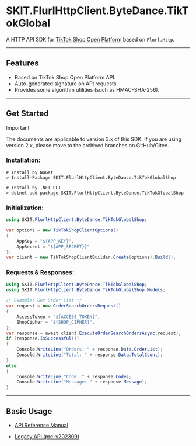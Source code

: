 ﻿# SKIT.FlurlHttpClient.ByteDance.TikTokGlobal

A HTTP API SDK for [TikTok Shop Open Platform](https://partner.tiktokshop.com/) based on `Flurl.Http`.

---

## Features

-   Based on TikTok Shop Open Platform API.
-   Auto-generated signature on API requests.
-   Provides some algorithm utilities (such as HMAC-SHA-256).

---

## Get Started

> [!IMPORTANT]
> The documents are applicable to version 3.x of this SDK. If you are using version 2.x, please move to the archived branches on GitHub/Gitee.

### Installation:

```shell
# Install by NuGet
> Install-Package SKIT.FlurlHttpClient.ByteDance.TikTokGlobalShop

# Install by .NET CLI
> dotnet add package SKIT.FlurlHttpClient.ByteDance.TikTokGlobalShop
```

### Initialization:

```csharp
using SKIT.FlurlHttpClient.ByteDance.TikTokGlobalShop;

var options = new TikTokShopClientOptions()
{
    AppKey = "${APP_KEY}",
    AppSecret = "${APP_SECRET}}"
};
var client = new TikTokShopClientBuilder.Create(options).Build();
```

### Requests & Responses:

```csharp
using SKIT.FlurlHttpClient.ByteDance.TikTokGlobalShop;
using SKIT.FlurlHttpClient.ByteDance.TikTokGlobalShop.Models;

/* Example: Get Order List */
var request = new OrderSearchOrdersRequest()
{
    AccessToken = "${ACCESS_TOKEN}",
    ShopCipher = "${SHOP_CIPHER}",
};
var response = await client.ExecuteOrderSearchOrdersAsync(request);
if (response.IsSuccessful())
{
    Console.WriteLine("Orders: " + response.Data.OrderList);
    Console.WriteLine("Total: " + response.Data.TotalCount);
}
else
{
    Console.WriteLine("Code: " + response.Code);
    Console.WriteLine("Message: " + response.Message);
}
```

---

## Basic Usage

-   [API Reference Manual](./Basic_ModelDefinition.md)

-   [Legacy API (pre-v202309)](./Basic_LegacyAPI.md)
